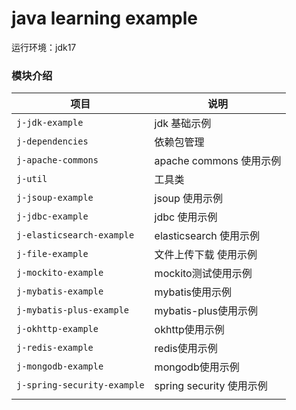 # java learning example

运行环境：jdk17 

### 模块介绍

| 项目                        | 说明                    |
|---------------------------| ----------------------- |
| `j-jdk-example`           | jdk 基础示例            |
| `j-dependencies`          | 依赖包管理              |
| `j-apache-commons`        | apache commons 使用示例 |
| `j-util`                  | 工具类                  |
| `j-jsoup-example`         | jsoup 使用示例 |
| `j-jdbc-example`          | jdbc 使用示例           |
| `j-elasticsearch-example` | elasticsearch 使用示例 |
| `j-file-example`          | 文件上传下载 使用示例 |
| `j-mockito-example`       | mockito测试使用示例 |
| `j-mybatis-example`       | mybatis使用示例    |
| `j-mybatis-plus-example`  | mybatis-plus使用示例 |
| `j-okhttp-example`        | okhttp使用示例     |
| `j-redis-example`         | redis使用示例      |
| `j-mongodb-example`       | mongodb使用示例      |
| `j-spring-security-example`                  | spring security 使用示例 |
|                           |                         |